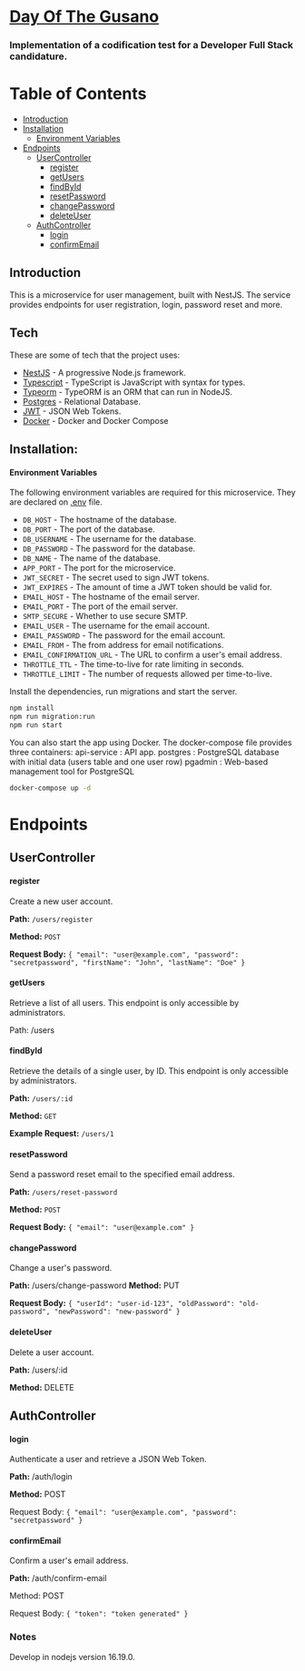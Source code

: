 # [Day Of The Gusano](https://w.wiki/A6m2)

### Implementation of a codification test for a Developer Full Stack candidature.

# Table of Contents

- [Introduction](#Introduction)
- [Installation](#Installation)
  - [Environment Variables](#EnvironmentVariables)
- [Endpoints](#Endpoints)
  - [UserController](#UserController)
    - [register](#register)
    - [getUsers](#getUsers)
    - [findById](#findById)
    - [resetPassword](#resetPassword)
    - [changePassword](#changePassword)
    - [deleteUser](#deleteUser)
  - [AuthController](#AuthController)
    - [login](#login)
    - [confirmEmail](#confirmEmail)

## Introduction

This is a microservice for user management, built with NestJS. The service provides endpoints for user registration, login, password reset and more.

## Tech

These are some of tech that the project uses:

- [NestJS](https://nestjs.com/) - A progressive Node.js framework.
- [Typescript](https://www.typescriptlang.org/) - TypeScript is JavaScript with syntax for types.
- [Typeorm](https://typeorm.io/) - TypeORM is an ORM that can run in NodeJS.
- [Postgres](https://www.postgresql.org/) - Relational Database.
- [JWT](https://jwt.io/) - JSON Web Tokens.
- [Docker](https://docs.docker.com) - Docker and Docker Compose

## Installation:

#### Environment Variables

The following environment variables are required for this microservice. They are declared on [.env](.env) file.

- `DB_HOST` - The hostname of the database.
- `DB_PORT` - The port of the database.
- `DB_USERNAME` - The username for the database.
- `DB_PASSWORD` - The password for the database.
- `DB_NAME` - The name of the database.
- `APP_PORT` - The port for the microservice.
- `JWT_SECRET` - The secret used to sign JWT tokens.
- `JWT_EXPIRES` - The amount of time a JWT token should be valid for.
- `EMAIL_HOST` - The hostname of the email server.
- `EMAIL_PORT` - The port of the email server.
- `SMTP_SECURE` - Whether to use secure SMTP.
- `EMAIL_USER` - The username for the email account.
- `EMAIL_PASSWORD` - The password for the email account.
- `EMAIL_FROM` - The from address for email notifications.
- `EMAIL_CONFIRMATION_URL` - The URL to confirm a user's email address.
- `THROTTLE_TTL` - The time-to-live for rate limiting in seconds.
- `THROTTLE_LIMIT` - The number of requests allowed per time-to-live.

Install the dependencies, run migrations and start the server.

```sh
npm install
npm run migration:run
npm run start
```

You can also start the app using Docker. The docker-compose file provides three containers:
api-service : API app.
postgres : PostgreSQL database with initial data (users table and one user row)
pgadmin : Web-based management tool for PostgreSQL

```sh
docker-compose up -d
```

# Endpoints

## UserController

#### register

Create a new user account.

**Path:** `/users/register`

**Method:** `POST`

**Request Body:**
`{
"email": "user@example.com",
"password": "secretpassword",
"firstName": "John",
"lastName": "Doe"
}`

#### getUsers

Retrieve a list of all users. This endpoint is only accessible by administrators.

Path: /users

#### findById

Retrieve the details of a single user, by ID. This endpoint is only accessible by administrators.

**Path:** `/users/:id`

**Method:** `GET`

**Example Request:** `/users/1`

#### resetPassword

Send a password reset email to the specified email address.

**Path:** `/users/reset-password`

**Method:** `POST`

**Request Body:**
`{
"email": "user@example.com"
}`

#### changePassword

Change a user's password.

**Path:** /users/change-password
**Method:** PUT

**Request Body:**
`{
  "userId": "user-id-123",
  "oldPassword": "old-password",
  "newPassword": "new-password"
}`

#### deleteUser

Delete a user account.

**Path:** /users/:id

**Method:** DELETE

## AuthController

#### login

Authenticate a user and retrieve a JSON Web Token.

**Path:** /auth/login

**Method:** POST

Request Body:
`{
  "email": "user@example.com",
  "password": "secretpassword"
}`

#### confirmEmail

Confirm a user's email address.

**Path:** /auth/confirm-email

Method: POST

Request Body:
`{
    "token": "token generated"
}`

### Notes

Develop in nodejs version 16.19.0.